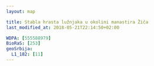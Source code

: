 ```yaml
---
layout: map

title: Stabla hrasta lužnjaka u okolini manastira Žiča
last_modified_at: 2018-05-21T22:14:50+02:00

WDPA: [555588979]
BioRaS: [253]
geoSrbija:
  L1_182: [11]
---
```

